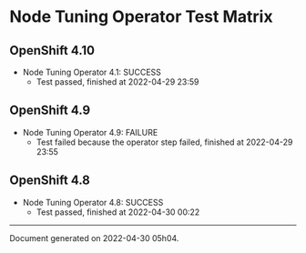 
Node Tuning Operator Test Matrix
================================

OpenShift 4.10
--------------



* Node Tuning Operator 4.1: SUCCESS
  - Test passed, finished at 2022-04-29 23:59






OpenShift 4.9
-------------



* Node Tuning Operator 4.9: FAILURE
  - Test failed because the operator step failed, finished at 2022-04-29 23:55






OpenShift 4.8
-------------



* Node Tuning Operator 4.8: SUCCESS
  - Test passed, finished at 2022-04-30 00:22






---
Document generated on 2022-04-30 05h04.
